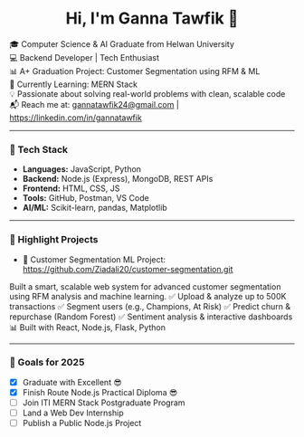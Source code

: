 <h1 align="center">Hi, I'm Ganna Tawfik 👋</h1>

🎓 Computer Science & AI Graduate from Helwan University  
💻 Backend Developer | Tech Enthusiast  
📊 A+ Graduation Project: Customer Segmentation using RFM & ML  
🌱 Currently Learning: MERN Stack  
💡 Passionate about solving real-world problems with clean, scalable code  
📬 Reach me at: gannatawfik24@gmail.com | https://linkedin.com/in/gannatawfik

---

### 🔧 Tech Stack
- **Languages:** JavaScript, Python
- **Backend:** Node.js (Express), MongoDB, REST APIs
- **Frontend:** HTML, CSS, JS
- **Tools:** GitHub, Postman, VS Code
- **AI/ML:** Scikit-learn, pandas, Matplotlib

---

### 📌 Highlight Projects

- 🧠 Customer Segmentation ML Project: https://github.com/Ziadali20/customer-segmentation.git

Built a smart, scalable web system for advanced customer segmentation using RFM analysis and machine learning.
✅ Upload & analyze up to 500K transactions
✅ Segment users (e.g., Champions, At Risk)
✅ Predict churn & repurchase (Random Forest)
✅ Sentiment analysis & interactive dashboards
📊 Built with React, Node.js, Flask, Python


---

### 🎯 Goals for 2025
- [x] Graduate with Excellent 😎
- [x] Finish Route Node.js Practical Diploma 😎
- [ ] Join ITI MERN Stack Postgraduate Program 
- [ ] Land a Web Dev Internship  
- [ ] Publish a Public Node.js Project
